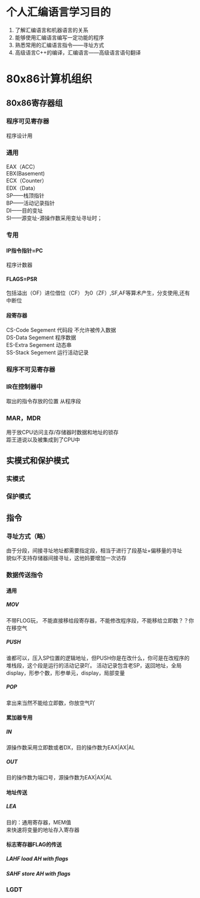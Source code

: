 # 个人汇编语言学习目的
1. 了解汇编语言和机器语言的关系
2. 能够使用汇编语言编写一定功能的程序
3. 熟悉常用的汇编语言指令——寻址方式
4. 高级语言C++的编译，汇编语言——高级语言语句翻译
# 80x86计算机组织
## 80x86寄存器组
### 程序可见寄存器
程序设计用
### 通用
EAX（ACC）  
EBX(Basement)  
ECX（Counter）  
EDX（Data）  
SP——栈顶指针  
BP——活动记录指针  
DI——目的变址  
SI——源变址-源操作数采用变址寻址时；   
### 专用
#### IP指令指针=PC
程序计数器
#### FLAGS=PSR
包括溢出（OF）进位借位（CF） 为0（ZF）,SF,AF等算术产生，分支使用,还有中断位
#### 段寄存器
CS-Code Segement  代码段 不允许被传入数据  
DS-Data Segement 程序数据  
ES-Extra Segement 动态串  
SS-Stack Segement 运行活动记录  
### 程序不可见寄存器
### IR在控制器中
取出的指令存放的位置 从程序段
### MAR，MDR 
用于放CPU访问主存/存储器时数据和地址的锁存  
距王道说以及被集成到了CPU中

## 实模式和保护模式
### 实模式

### 保护模式

## 指令
### 寻址方式（略）
由于分段，间接寻址地址都需要指定段，相当于进行了段基址+偏移量的寻址  
貌似不支持存储器间接寻址，这他妈要增加一次访存
### 数据传送指令
#### 通用
##### MOV
不带FLOG玩，
不能直接移给段寄存器，不能修改程序段，不能移给立即数？？你在移空气
##### PUSH
谁都可以，压入SP位置的逻辑地址，但PUSH你是在改什么，你可是在改程序的堆栈段，这个段是运行的活动记录吖。
活动记录包含老SP，返回地址，全局display，形参个数，形参单元，display，局部变量
##### POP
拿出来当然不能给立即数，你放空气吖
#### 累加器专用
##### IN 
源操作数采用立即数或者DX，目的操作数为EAX|AX|AL
##### OUT
目的操作数为端口号，源操作数为EAX|AX|AL
#### 地址传送
##### LEA 
目的：通用寄存器，MEM值  
来快速将变量的地址存入寄存器
#### 标志寄存器FLAG的传送
##### LAHF load AH with flags
##### SAHF store AH with flags

### LGDT